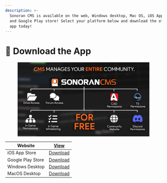 ```yaml
---
description: >-
  Sonoran CMS is available on the web, Windows desktop, Mac OS, iOS App Store,
  and Google Play store! Select your platform below and download the official
  app today!
---
```


# 📱 Download the App



<figure><img src=".gitbook/assets/Docs_Orange (1) (1).png" alt=""><figcaption></figcaption></figure>

| Website           | [View](https://sonorancms.com)                                                                                       |
| ----------------- | -------------------------------------------------------------------------------------------------------------------- |
| iOS App Store     | [Download](https://apps.apple.com/us/app/sonoran-cms/id1576259945)                                                   |
| Google Play Store | [Download](https://play.google.com/store/apps/details?id=com.sonorancms)                                             |
| Windows Desktop   | [Download](https://github.com/Sonoran-Software/SonoranCMS\_Windows/releases/latest/download/Sonoran-CMS.exe)         |
| MacOS Desktop     | [Download](https://github.com/Sonoran-Software/SonoranCMS\_MacOS/releases/latest/download/Sonoran-CMS-universal.dmg) |

